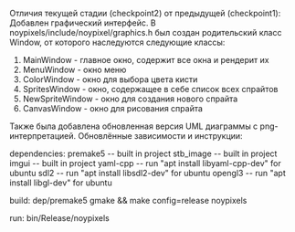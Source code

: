 Отличия текущей стадии (checkpoint2) от предыдущей (checkpoint1):
 Добавлен графический интерфейс. В noypixels/include/noypixel/graphics.h был создан родительский класс Window, от которого наследуются следующие классы: 
 1) MainWindow - главное окно, содержит все окна и рендерит их
 2) MenuWindow - окно меню
 3) ColorWindow - окно для выбора цвета кисти
 4) SpritesWindow - окно, содержащее в себе список всех спрайтов
 5) NewSpriteWindow - окно для создания нового спрайта
 6) CanvasWindow - окно для рисования спрайта

Также была добавлена обновленная версия UML диаграммы с png-интерпретацией.
Обновлённые зависимости и инструкции:

dependencies:
    premake5            -- built in project
    stb_image           -- built in project
    imgui               -- built in project
    yaml-cpp            -- run "apt install libyaml-cpp-dev" for ubuntu
    sdl2                -- run "apt install libsdl2-dev" for ubuntu
    opengl3             -- run "apt install libgl-dev" for ubuntu
    
build:
    dep/premake5 gmake && make config=release noypixels

run:
    bin/Release/noypixels
    
 

